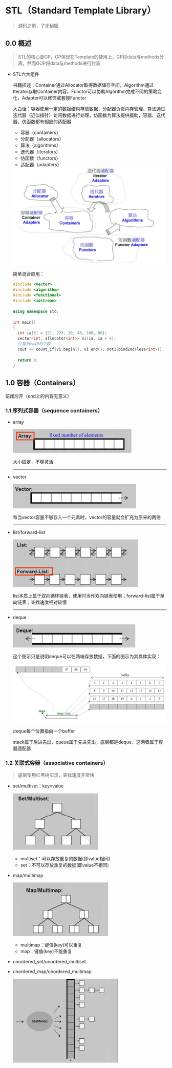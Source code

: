 # STL（Standard Template Library）

> 源码之前，了无秘密

## 0.0 概述

> STL的核心是GP，GP体现在Template的使用上，GP将data与methods分离，然而OOP将data与methods进行封装

- STL六大组件

  书籍描述：Container通过Allocator取得数据储存空间，Algorithm通过Iterator存取Container内容，Functor可以协助Algorithm完成不同的策略变化，Adapter可以修饰或套接Functor

  大白话：容器使用一定的数据结构存放数据，分配器负责内存管理，算法通过迭代器（近似指针）访问数据进行处理，仿函数为算法提供援助，容器、迭代器、仿函数都有相应的适配器

  - 容器（containers）
  - 分配器（allocators）
  - 算法（algorithms）
  - 迭代器（iterators）
  - 仿函数（functors）
  - 适配器（adapters）

  <img src="./img/1.png"  />

  简单混合应用：

  ```c++
  #include <vector>
  #include <algorithm>
  #include <functional>
  #include <iostream>
  
  using namespace std;
  
  int main()
  {
    int ia[6] = {21, 223, 10, 48, 100, 80};
    vector<int, allocator<int>> vi(ia, ia + 6);
    //输出>=40的个数
    cout << count_if(vi.begin(), vi.end(), not1(bind2nd(less<int>(), 40)));
  
    return 0;
  }
  ```

## 1.0 容器（Containers）

前闭后开（end上的内容无意义）

### 1.1 序列式容器（sequence containers）

- array

  ![](./img/2.png)

  大小固定，不够灵活

  ------

  

- vector

  ![](./img/3.png)

  每当vector容量不够存入一个元素时，vector的容量就会扩充为原来的两倍

  ------

  

- list/forward-list

  ![](./img/5.png)

  list本质上属于双向循环链表，使用时当作双向链表使用；forward-list属于单向链表；查找速度相对较慢

  ------

  

- deque

  ![](./img/4.png)

  这个图示只是说明deque可以在两端存放数据，下面的图示为其具体实现：

  <img src="./img/6.png"  />

  deque每个位置指向一个buffer

  stack属于后进先出，queue属于先进先出，底层都是deque，这两者属于容器适配器

### 1.2 关联式容器（associative containers）

> 底层使用红黑树实现，查找速度非常快

- set/multiset：key=value

  ![](./img/8.png)

  - multiset：可以存放重复的数据(即value相同)
  - set：不可以存放重复的数据(即value不相同)

- map/multimap

  ![](./img/9.png)

  - multimap：键值(key)可以重复
  - map：键值(key)不能重复

- unordered_set/unordered_multiset

- unordered_map/unordered_multimap

  ![](./img/10.png)

